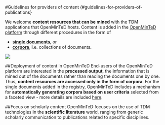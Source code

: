 #Guidelines for providers of content {#guidelines-for-providers-of-publications}

We welcome **content resources that can be mined** with the TDM applications that OpenMinTeD hosts.
Content is added in the [OpenMinTeD platform](https://services.openminted.eu/) through different procedures in the form of
* **[single documents](/guidelines_for_providers_of_publications/README.md)**, or 
* **[corpora](/guidelines_for_providers_of_corpora/README.md)**, i.e. collections of documents.

![](/assets/2a.png)

##Deployment of content in OpenMinTeD
End-users of the OpenMinTeD platform are interested in the **processed output**, the information that is mined out of the documents rather than reading the documents one by one. Thus, **content resources are accessed only in the form of corpora**.
For the single documents added in the registry, OpenMinTeD includes a mechanism for **automatically generating corpora based on user criteria** selected from a faceted view - more details are included [here](/deployment-scenario-of-publications-in-openminted.md).

##Focus on scholarly content
OpenMinTeD focuses on the use of TDM technologies in the **scientific literature** world, ranging from generic scholarly communication to publications related to specific disciplines.  


